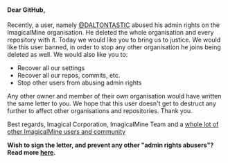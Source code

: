 #### Dear GitHub,
Recently, a user, namely [@DALTONTASTIC](https://github.com/DALTONTASTIC) abused his admin rights on the ImagicalMine organisation. He deleted the whole organisation and every repository with it. Today we would like you to bring us to justice. We would like this user banned, in order to stop any other organisation he joins being deleted as well. 
We would also like you to:
- Recover all our settings
- Recover all our repos, commits, etc.
- Stop other users from abusing admin rights

Any other owner and member of their own organisation would have written the same letter to you. We hope that this user doesn't get to destruct any further to affect other organisations and repositories. Thank you.

Best regards,
Imagical Corporation, ImagicalMine Team and a [whole lot of other ImagicalMine users and community](https://github.com/ImagicalCorp/dear-github/blob/master/users.md)

**Wish to sign the letter, and prevent any other "admin rights abusers"? Read more [here](https://github.com/ImagicalCorp/dear-github/blob/master/CONTRIBUTING.md).**
